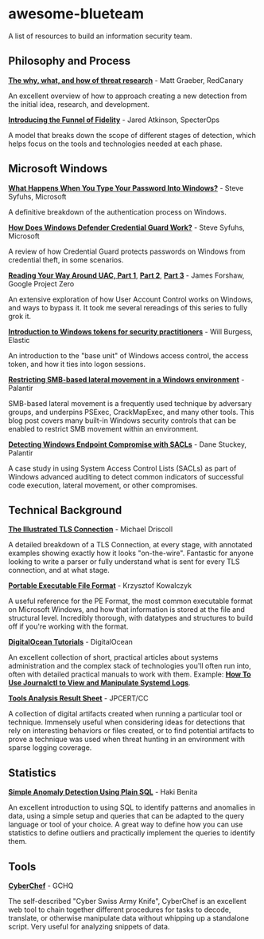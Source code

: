 # awesome-blueteam
A list of resources to build an information security team.

## Philosophy and Process

**[The why, what, and how of threat research](https://redcanary.com/blog/threat-research-questions/)** - Matt Graeber, RedCanary

An excellent overview of how to approach creating a new detection from the initial idea, research, and development.

**[Introducing the Funnel of Fidelity](https://posts.specterops.io/introducing-the-funnel-of-fidelity-b1bb59b04036)** - Jared Atkinson, SpecterOps

A model that breaks down the scope of different stages of detection, which helps focus on the tools and technologies needed at each phase.

## Microsoft Windows

**[What Happens When You Type Your Password Into Windows?](https://syfuhs.net/what-happens-when-you-type-your-password-into-windows)** - Steve Syfuhs, Microsoft

A definitive breakdown of the authentication process on Windows.

**[How Does Windows Defender Credential Guard Work?](https://syfuhs.net/how-windows-defender-credential-guard-works)** - Steve Syfuhs, Microsoft

A review of how Credential Guard protects passwords on Windows from credential theft, in some scenarios.

**[Reading Your Way Around UAC, Part 1](https://www.tiraniddo.dev/2017/05/reading-your-way-around-uac-part-1.html)**, **[Part 2](https://www.tiraniddo.dev/2017/05/reading-your-way-around-uac-part-2.html)**, **[Part 3](https://www.tiraniddo.dev/2017/05/reading-your-way-around-uac-part-3.html)** - James Forshaw, Google Project Zero

An extensive exploration of how User Account Control works on Windows, and ways to bypass it. It took me several rereadings of this series to fully grok it.

**[Introduction to Windows tokens for security practitioners](https://www.elastic.co/blog/introduction-to-windows-tokens-for-security-practitioners)** - Will Burgess, Elastic

An introduction to the "base unit" of Windows access control, the access token, and how it ties into logon sessions. 

**[Restricting SMB-based lateral movement in a Windows environment](https://medium.com/palantir/restricting-smb-based-lateral-movement-in-a-windows-environment-ed033b888721)** - Palantir

SMB-based lateral movement is a frequently used technique by adversary groups, and underpins PSExec, CrackMapExec, and many other tools. This blog post covers many built-in Windows security controls that can be enabled to restrict SMB movement within an environment.

**[Detecting Windows Endpoint Compromise with SACLs](https://medium.com/@cryps1s/detecting-windows-endpoint-compromise-with-sacls-cd748e10950)** - Dane Stuckey, Palantir

A case study in using System Access Control Lists (SACLs) as part of Windows advanced auditing to detect common indicators of successful code execution, lateral movement, or other compromises.

## Technical Background

**[The Illustrated TLS Connection](https://tls.ulfheim.net/)** - Michael Driscoll

A detailed breakdown of a TLS Connection, at every stage, with annotated examples showing exactly how it looks "on-the-wire". Fantastic for anyone looking to write a parser or fully understand what is sent for every TLS connection, and at what stage.


**[Portable Executable File Format](https://blog.kowalczyk.info/articles/pefileformat.html)** - Krzysztof Kowalczyk

A useful reference for the PE Format, the most common executable format on Microsoft Windows, and how that information is stored at the file and structural level. Incredibly thorough, with datatypes and structures to build off if you're working with the format.

**[DigitalOcean Tutorials](https://www.digitalocean.com/community/tutorials)** - DigitalOcean

An excellent collection of short, practical articles about systems administration and the complex stack of technologies you'll often run into, often with detailed practical manuals to work with them. Example: **[How To Use Journalctl to View and Manipulate Systemd Logs](https://www.digitalocean.com/community/tutorials/how-to-use-journalctl-to-view-and-manipulate-systemd-logs)**.

**[Tools Analysis Result Sheet](https://jpcertcc.github.io/ToolAnalysisResultSheet/)** - JPCERT/CC

A collection of digital artifacts created when running a particular tool or technique. Immensely useful when considering ideas for detections that rely on interesting behaviors or files created, or to find potential artifacts to prove a technique was used when threat hunting in an environment with sparse logging coverage.

## Statistics

**[Simple Anomaly Detection Using Plain SQL](https://hakibenita.com/sql-anomaly-detection)** - Haki Benita

An excellent introduction to using SQL to identify patterns and anomalies in data, using a simple setup and queries that can be adapted to the query language or tool of your choice. A great way to define how you can use statistics to define outliers and practically implement the queries to identify them.

## Tools

**[CyberChef](https://gchq.github.io/CyberChef/)** - GCHQ

The self-described "Cyber Swiss Army Knife", CyberChef is an excellent web tool to chain together different procedures for tasks to decode, translate, or otherwise manipulate data without whipping up a standalone script. Very useful for analyzing snippets of data.

